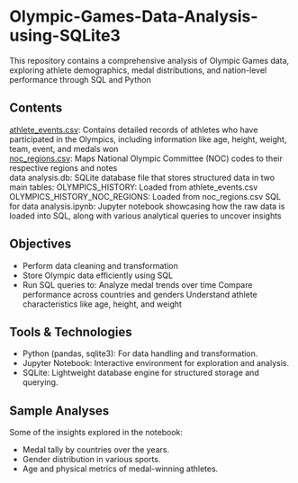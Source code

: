 # Olympic-Games-Data-Analysis-using-SQLite3
This repository contains a comprehensive analysis of Olympic Games data, exploring athlete demographics, medal distributions, and nation-level performance through SQL and Python

## Contents
<a href="https://github.com/LakshmiPriyanka13/Olympic-Games-Data-Analysis-using-SQLite3/blob/main/athlete_events.csv">athlete_events.csv</a>: Contains detailed records of athletes who have participated in the Olympics, including information like age, height, weight, team, event, and medals won          
<a href="https://github.com/LakshmiPriyanka13/Olympic-Games-Data-Analysis-using-SQLite3/blob/main/noc_regions.csv">noc_regions.csv</a>: Maps National Olympic Committee (NOC) codes to their respective regions and notes            
data analysis.db: SQLite database file that stores structured data in two main tables:
OLYMPICS_HISTORY: Loaded from athlete_events.csv
OLYMPICS_HISTORY_NOC_REGIONS: Loaded from noc_regions.csv
SQL for data analysis.ipynb: Jupyter notebook showcasing how the raw data is loaded into SQL, along with various analytical queries to uncover insights

## Objectives
- Perform data cleaning and transformation
- Store Olympic data efficiently using SQL
- Run SQL queries to:
    Analyze medal trends over time
    Compare performance across countries and genders
    Understand athlete characteristics like age, height, and weight

## Tools & Technologies
- Python (pandas, sqlite3): For data handling and transformation.
- Jupyter Notebook: Interactive environment for exploration and analysis.
- SQLite: Lightweight database engine for structured storage and querying.

## Sample Analyses
Some of the insights explored in the notebook:
- Medal tally by countries over the years.
- Gender distribution in various sports.
- Age and physical metrics of medal-winning athletes.


